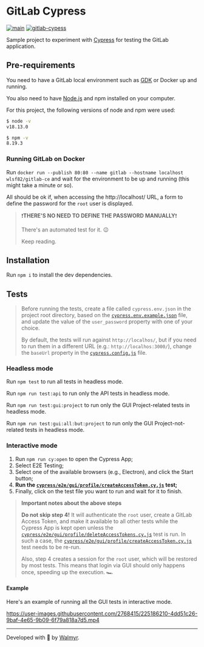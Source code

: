 # GitLab Cypress

[![main](https://github.com/wlsf82/gitlab-cypress/actions/workflows/ci.yml/badge.svg)](https://github.com/wlsf82/gitlab-cypress/actions)
[![gitlab-cypess](https://img.shields.io/endpoint?url=https://cloud.cypress.io/badge/simple/vxwq6z&style=flat&logo=cypress)](https://cloud.cypress.io/projects/vxwq6z/runs)

Sample project to experiment with [Cypress](https://cypress.io) for testing the GitLab application.

## Pre-requirements

You need to have a GitLab local environment such as [GDK](https://gitlab.com/gitlab-org/gitlab-development-kit) or Docker up and running.

You also need to have [Node.js](https://nodejs.org/) and npm installed on your computer.

For this project, the following versions of node and npm were used:

```sh
$ node -v
v18.13.0

$ npm -v
8.19.3
```

### Running GitLab on Docker

Run `docker run --publish 80:80 --name gitlab --hostname localhost wlsf82/gitlab-ce` and wait for the environment to be up and running (this might take a minute or so).

All should be ok if, when accessing the http://localhost/ URL, a form to define the password for the `root` user is displayed.

> ❗**THERE'S NO NEED TO DEFINE THE PASSWORD MANUALLY**❗
>
> There's an automated test for it. 😉
>
> Keep reading.

## Installation

Run `npm i` to install the dev dependencies.

## Tests

> Before running the tests, create a file called `cypress.env.json` in the project root directory, based on the [`cypress.env.example.json`](./cypress.env.example.json) file, and update the value of the `user_password` property with one of your choice.
>
> By default, the tests will run against `http://localhos/`, but if you need to run them in a different URL (e.g.: `http://localhos:3000/`), change the `baseUrl` property in the [`cypress.config.js`](./cypress.config.js) file.

### Headless mode

Run `npm test` to run all tests in headless mode.

Run `npm run test:api` to run only the API tests in headless mode.

Run `npm run test:gui:project` to run only the GUI Project-related tests in headless mode.

Run `npm run test:gui:all:but:project` to run only the GUI Project-not-related tests in headless mode.

### Interactive mode

1. Run `npm run cy:open` to open the Cypress App;
2. Select E2E Testing;
3. Select one of the available browsers (e.g., Electron), and click the Start button;
4. **Run the [`cypress/e2e/gui/profile/createAccessToken.cy.js`](./cypress/e2e/gui/profile/createAccessToken.cy.js) test;**
5. Finally, click on the test file you want to run and wait for it to finish.

> **Important notes about the above steps**
>
> **Do not skip step 4!** It will authenticate the `root` user, create a GitLab Access Token, and make it available to all other tests while the Cypress App is kept open unless the [`cypress/e2e/gui/profile/deleteAccessTokens.cy.js`](./cypress/e2e/gui/profile/deleteAccessTokens.cy.js) test is run. In such a case, the [`cypress/e2e/gui/profile/createAccessToken.cy.js`](./cypress/e2e/gui/profile/createAccessToken.cy.js) test needs to be re-run.
>
> Also, step 4 creates a session for the `root` user, which will be restored by most tests. This means that login via GUI should only happens once, speeding up the execution. 🏎️

#### Example

Here's an example of running all the GUI tests in interactive mode.

https://user-images.githubusercontent.com/2768415/225186210-4dd51c26-9baf-4e65-9b09-6f79a818a7d5.mp4

___

Developed with 💚 by [Walmyr](https://walmyr.dev).
